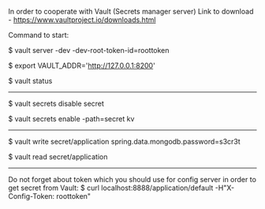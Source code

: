 In order to cooperate with Vault (Secrets manager server)
Link to download - https://www.vaultproject.io/downloads.html

Command to start:

$ vault server -dev -dev-root-token-id=roottoken

$ export VAULT_ADDR='http://127.0.0.1:8200'

$ vault status

------------------------------------

$ vault secrets disable secret

$ vault secrets enable -path=secret kv

------------------------------------

$ vault write secret/application spring.data.mongodb.password=s3cr3t

$ vault read secret/application

-------------------------------------

Do not forget about token which you should use for config server in order to get secret from Vault:
$ curl localhost:8888/application/default -H"X-Config-Token: roottoken"  

